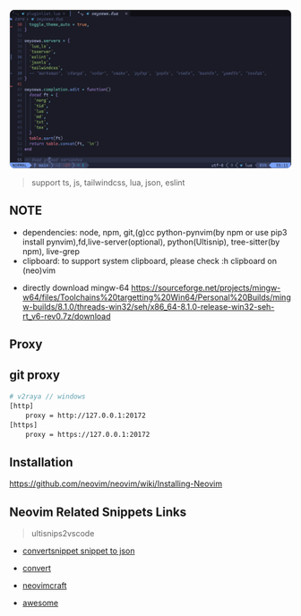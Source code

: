 ![neovim](./snapshot.png)

> support ts, js, tailwindcss, lua, json, eslint

## NOTE

- dependencies: node, npm, git,(g)cc python-pynvim(by npm or use pip3 install pynvim),fd,live-server(optional), python(Ultisnip), tree-sitter(by npm), live-grep
- clipboard: to support system clipboard, please check :h clipboard on (neo)vim

<!-- * 建议windows使用mysy2 安装gcc(by pacman)

> https://www.cnblogs.com/wswind/p/10650126.html  `MSYS2_PATH_TYPE=inherit`(只能在msys2 terminal 使用windows 系统变量) -->

- directly download mingw-64 https://sourceforge.net/projects/mingw-w64/files/Toolchains%20targetting%20Win64/Personal%20Builds/mingw-builds/8.1.0/threads-win32/seh/x86_64-8.1.0-release-win32-seh-rt_v6-rev0.7z/download

## Proxy

## git proxy

```bash
# v2raya // windows
[http]
    proxy = http://127.0.0.1:20172
[https]
    proxy = https://127.0.0.1:20172
```

## Installation

https://github.com/neovim/neovim/wiki/Installing-Neovim

## Neovim Related Snippets Links

> ultisnips2vscode

- [convertsnippet snippet to json](https://pypi.org/project/ultisnips-vscode/)

- [convert](https://github.com/VincentCordobes/convert-snippets/)
- [neovimcraft](https://neovimcraft.com/)
- [awesome](https://github.com/rockerBOO/awesome-neovim)
